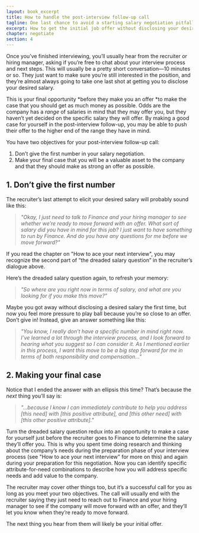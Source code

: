 ```yaml
---
layout: book_excerpt
title: How to handle the post-interview follow-up call
tagline: One last chance to avoid a starting salary negotiation pitfall while making your case
excerpt: How to get the initial job offer without disclosing your desired salary and making your case that you're the best candidate for the postition.
chapter: negotiate
section: 4
---
```


Once you’ve finished interviewing, you’ll usually hear from the recruiter or hiring manager, asking if you’re free to chat about your interview process and next steps. This will usually be a pretty short conversation—10 minutes or so. They just want to make sure you’re still interested in the position, and they’re almost always going to take one last shot at getting you to disclose your desired salary. 

This is your final opportunity *before they make you an offer *to make the case that you should get as much money as possible. Odds are the company has a *range* of salaries in mind that they may offer you, but they haven’t yet decided on the specific salary they will offer. By making a good case for yourself in the post-interview follow-up, you may be able to push their offer to the higher end of the range they have in mind.

You have two objectives for your post-interview follow-up call:

1. Don’t give the first number in your salary negotiation.
2. Make your final case that you will be a valuable asset to the company and that they should make as strong an offer as possible.

## 1. Don’t give the first number

The recruiter’s last attempt to elicit your desired salary will probably sound like this: 

> *"Okay, I just need to talk to Finance and your hiring manager to see whether we’re ready to move forward with an offer. What sort of salary did you have in mind for this job? I just want to have something to run by Finance. And do you have any questions for me before we move forward?"*

If you read the chapter on "How to ace your next interview", you may recognize the second part of “the dreaded salary question” in the recruiter’s dialogue above.

Here’s the dreaded salary question again, to refresh your memory:

> *"So where are you right now in terms of salary, and what are you looking for if you make this move?"*

Maybe you got away without disclosing a desired salary the first time, but now you feel more pressure to play ball because you’re so close to an offer. Don’t give in! Instead, give an answer something like this:

> *"You know, I really don’t have a specific number in mind right now. I’ve learned a lot through the interview process, and I look forward to hearing what you suggest so I can consider it. As I mentioned earlier in this process, I want this move to be a big step forward for me in terms of both responsibility and compensation..."*

## 2. Making your final case

Notice that I ended the answer with an ellipsis this time? That’s because the *next* thing you’ll say is:

> *"...because I know I can immediately contribute to help you address [this need] with [this positive attribute], and [this other need] with [this other positive attribute]."*

Turn the dreaded salary question redux into an opportunity to make a case for yourself just before the recruiter goes to Finance to determine the salary they’ll offer you. This is why you spent time doing research and thinking about the company’s needs during the preparation phase of your interview process (see "How to ace your next interview" for more on this) and again during your preparation for this negotiation. Now you can identify specific attribute-for-need combinations to describe how you will address specific needs and add value to the company.

The recruiter may cover other things too, but it’s a successful call for you as long as you meet your two objectives. The call will usually end with the recruiter saying they just need to reach out to Finance and your hiring manager to see if the company will move forward with an offer, and they’ll let you know when they’re ready to move forward.

The next thing you hear from them will likely be your initial offer.
